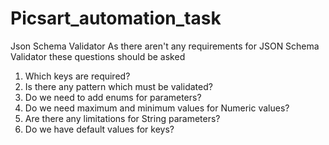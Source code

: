 # Picsart_automation_task

Json Schema Validator
As there aren't any requirements for JSON Schema Validator these questions should be asked
1. Which keys are required?
2. Is there any pattern which must be validated?
3. Do we need to add enums for parameters?
4. Do we need maximum and minimum values for Numeric values?
5. Are there any limitations for String parameters?
6. Do we have default values for keys?